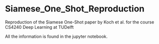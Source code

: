 # Siamese_One_Shot_Reproduction
Reproduction of the Siamese One-Shot paper by Koch et al. for the course CS4240 Deep Learning at TUDelft

All the information is found in the jupyter notebook.
